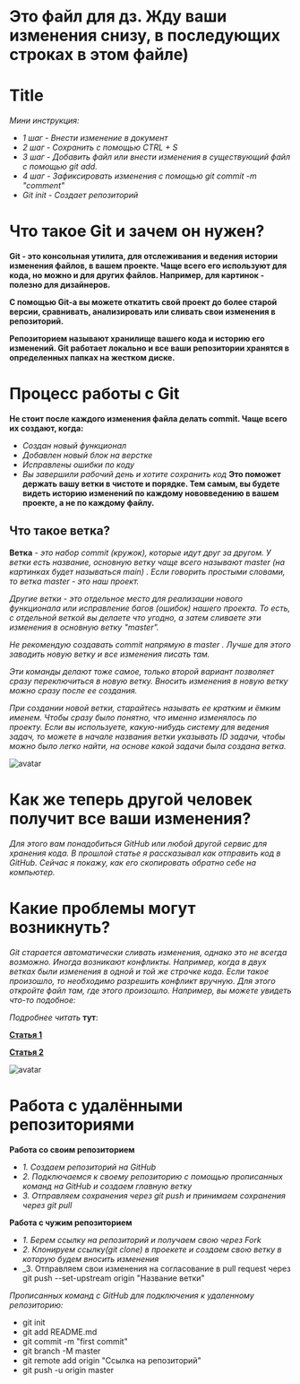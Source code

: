 # Это файл для дз. Жду ваши изменения снизу, в последующих строках в этом файле)
# Title

*Мини инструкция:*

* _1 шаг - Внести изменение в документ_
* _2 шаг - Сохранить с помощью CTRL + S_
* _3 шаг - Добавить файл или внести изменения в существующий файл с помощью git add._
* _4 шаг - Зафиксировать изменения с помощью git commit -m "comment"_ 
* _Git init - Создает репозиторий_

# Что такое Git и зачем он нужен?
**Git - это консольная утилита, для отслеживания и ведения истории изменения файлов, в вашем проекте. Чаще всего его используют для кода, но можно и для других файлов. Например, для картинок - полезно для дизайнеров.**

**С помощью Git-a вы можете откатить свой проект до более старой версии, сравнивать, анализировать или сливать свои изменения в репозиторий.**

**Репозиторием называют хранилище вашего кода и историю его изменений. Git работает локально и все ваши репозитории хранятся в определенных папках на жестком диске.**

# Процесс работы с Git
**Не стоит после каждого изменения файла делать commit. Чаще всего их создают, когда:**
* *Создан новый функционал*
* *Добавлен новый блок на верстке*
* *Исправлены ошибки по коду*
* *Вы завершили рабочий день и хотите сохранить код*
**Это поможет держать вашу ветки в чистоте и порядке. Тем самым, вы будете видеть историю изменений по каждому нововведению в вашем проекте, а не по каждому файлу.**

## Что такое ветка?
**Ветка** *- это набор commit (кружок), которые идут друг за другом. У ветки есть название, основную ветку чаще всего называют master (на картинках будет называться main) . Если говорить простыми словами, то ветка master - это наш проект.*

*Другие ветки - это отдельное место для реализации нового функционала или исправление багов (ошибок) нашего проекта. То есть, с отдельной веткой вы делаете что угодно, а затем сливаете эти изменения в основную ветку "master".*

*Не рекомендую создавать commit напрямую в master . Лучше для этого заводить новую ветку и все изменения писать там.*

*Эти команды делают тоже самое, только второй вариант позволяет сразу переключиться в новую ветку. Вносить изменения в новую ветку можно сразу после ее создания.*

*При создании новой ветки, старайтесь называть ее кратким и ёмким именем. Чтобы сразу было понятно, что именно изменялось по проекту. Если вы используете, какую-нибудь систему для ведения задач, то можете в начале названия ветки указывать ID задачи, чтобы можно было легко найти, на основе какой задачи была создана ветка.*

![avatar](https://habrastorage.org/r/w1560/getpro/habr/upload_files/753/f85/4b2/753f854b2ca82a2a5112e9717d1a5856.png)

# Как же теперь другой человек получит все ваши изменения?

*Для этого вам понадобиться GitHub или любой другой сервис для хранения кода. В прошлой статье я рассказывал как отправить код в GitHub. Сейчас я покажу, как его скопировать обратно себе на компьютер.*

# Какие проблемы могут возникнуть?

*Git старается автоматически сливать изменения, однако это не всегда возможно. Иногда возникают конфликты. Например, когда в двух ветках были изменения в одной и той же строчке кода. Если такое произошло, то необходимо разрешить конфликт вручную. Для этого откройте файл там, где этого произошло. Например, вы можете увидеть что-то подобное:*


*Подробнее читать* **тут**:

[**Статья 1**](https://habr.com/ru/articles/541258/)

[**Статья 2**](https://habr.com/ru/articles/542616/)

![avatar](https://cs1.htmlacademy.ru/blog/git/first-aid-git/preview.png)


# Работа с удалёнными репозиториями

**Работа со своим репозиторием**
* _1. Создаем репозиторий на GitHub_
* _2. Подключаемся к своему репозиторию с помощью прописанных команд на GitHub и создаем главную ветку_
* _3. Отправляем сохранения через git push и принимаем сохранения через git pull_

**Работа с чужим репозиторием**
* _1. Берем ссылку на репозиторий и получаем свою через Fork_
* _2. Клонируем ссылку(git clone) в проекете и создаем свою ветку в которую будем вносить изменения_
* _3. Отправляем свои изменения на согласование в pull request через git push --set-upstream origin "Название ветки"


*Прописанных команд c GitHub для подключения к удаленному репозиторию:*

* git init
* git add README.md
* git commit -m "first commit"
* git branch -M master
* git remote add origin "Ссылка на репозиторий"
* git push -u origin master